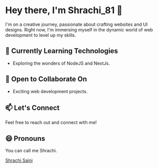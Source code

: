 # Hey there, I'm Shrachi_81 👋

I'm on a creative journey, passionate about crafting websites and UI designs. Right now, I'm immersing myself in the dynamic world of web development to level up my skills.

## 🌱 Currently Learning Technologies

- Exploring the wonders of NodeJS and NextJs.

## 💞 Open to Collaborate On

- Exciting web development projects.

## 📫 Let's Connect

Feel free to reach out and connect with me!

## 😄 Pronouns

You can call me Shrachi.


<div class="badge-base LI-profile-badge" data-locale="en_US" data-size="large" data-theme="dark" data-type="VERTICAL" data-vanity="shrachisaini5518" data-version="v1"><a class="badge-base__link LI-simple-link" href="https://in.linkedin.com/in/shrachisaini5518?trk=profile-badge">Shrachi Saini</a></div>

<!---
Shra-chi81/Shra-chi81 is a ✨ special ✨ repository because its `README.md` (this file) appears on your GitHub profile.
You can click the Preview link to take a look at your changes.
--->
